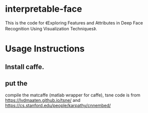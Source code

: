 # interpretable-face
This is the code for 《Exploring Features and Attributes in Deep Face Recognition Using Visualization Techniques》.

# Usage Instructions
## Install caffe.
## put the 
compile the matcaffe (matlab wrapper for caffe),
tsne code is from https://lvdmaaten.github.io/tsne/ and https://cs.stanford.edu/people/karpathy/cnnembed/


